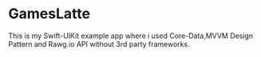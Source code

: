 #  GamesLatte
This is my Swift-UIKit example app where i used Core-Data,MVVM Design Pattern and Rawg.io API without 3rd party frameworks.

